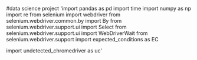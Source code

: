 #data science project
'import pandas as pd
import time
import numpy as np
import re
from selenium import webdriver
from selenium.webdriver.common.by import By
from selenium.webdriver.support.ui import Select
from selenium.webdriver.support.ui import WebDriverWait
from selenium.webdriver.support import expected_conditions as EC

import undetected_chromedriver as uc'
